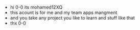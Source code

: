 - hi 0-0 its mohamed12XQ 
- this acount is for me and my team apps mangment
- and you take any project you like to learn and stuff like that 
- thx 0-0
